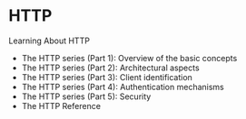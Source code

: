 # HTTP
Learning About HTTP

* The HTTP series (Part 1): Overview of the basic concepts 
* The HTTP series (Part 2): Architectural aspects
* The HTTP series (Part 3): Client identification
* The HTTP series (Part 4): Authentication mechanisms
* The HTTP series (Part 5): Security
* The HTTP Reference